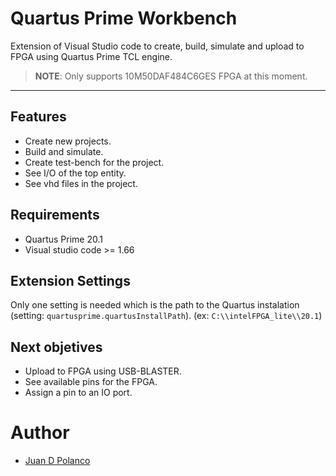 # Quartus Prime Workbench

Extension of Visual Studio code to create, build, simulate and upload to FPGA using Quartus Prime TCL engine.

>
> **NOTE**: Only supports 10M50DAF484C6GES FPGA at this moment.
>

-----------------------------------------------------------------------------------------------------------

## Features

- Create new projects.
- Build and simulate.
- Create test-bench for the project.
- See I/O of the top entity.
- See vhd files in the project.

## Requirements

- Quartus Prime 20.1
- Visual studio code >= 1.66

## Extension Settings

Only one setting is needed which is the path to the Quartus instalation (setting: `quartusprime.quartusInstallPath`). (ex: `C:\\intelFPGA_lite\\20.1`)

## Next objetives

- Upload to FPGA using USB-BLASTER.
- See available pins for the FPGA.
- Assign a pin to an IO port.

# Author

- [Juan D Polanco](https://github.com/Elemeants)
